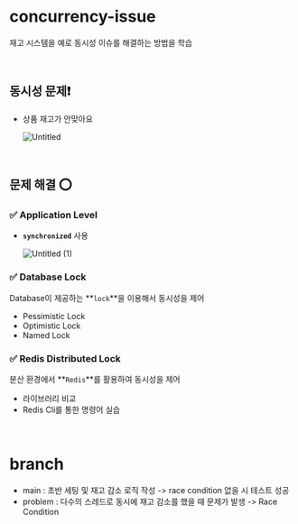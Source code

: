 # concurrency-issue
재고 시스템을 예로 동시성 이슈를 해결하는 방법을 학습

</br>


## 동시성 문제❗

- 상품 재고가 안맞아요

  ![Untitled](https://github.com/user-attachments/assets/32a0606c-9b6f-436e-93fa-acd2e380c788)

</br>

## 문제 해결 ⭕

### ✅ Application Level

- **`synchronized`** 사용

  ![Untitled (1)](https://github.com/user-attachments/assets/220554df-50a5-4e7a-868a-418424f86484)

### ✅ Database Lock

Database이 제공하는 **`lock`**을 이용해서 동시성을 제어

- Pessimistic Lock
- Optimistic Lock
- Named Lock

### ✅ Redis Distributed Lock

분산 환경에서 **`Redis`**를 활용하여 동시성을 제어

- 라이브러리 비교
- Redis Cli를 통한 명령어 실습

</br>

# branch
- main : 초반 세팅 및 재고 감소 로직 작성 -> race condition 없을 시 테스트 성공
- problem : 다수의 스레드로 동시에 재고 감소를 했을 때 문제가 발생 -> Race Condition

